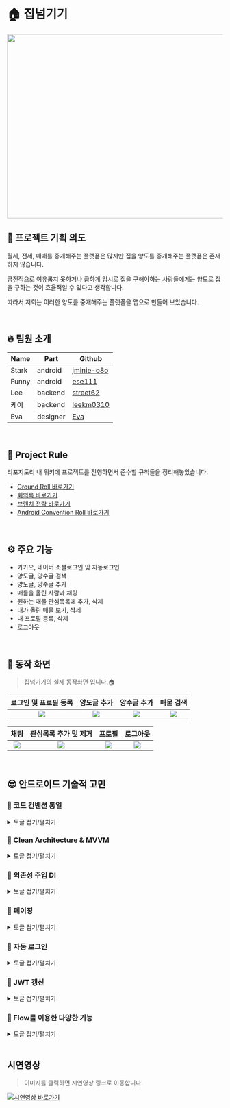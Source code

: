 # 🏠 집넘기기
<p align="center"><img src="https://user-images.githubusercontent.com/79504043/189599604-36c291f8-821f-461d-aa5f-31564292c0bb.png" width="900" height="430"/></p>

## 🚀 프로젝트 기획 의도
월세, 전세, 매매를 중개해주는 플랫폼은 많지만 집을 양도를 중개해주는 플랫폼은 존재하지 않습니다. 
  
  
금전적으로 여유롭지 못하거나 급하게 임시로 집을 구해야하는 사람들에게는 양도로 집을 구하는 것이 효율적일 수 있다고 생각합니다.  
  
  
따라서 저희는 이러한 양도를 중개해주는 플랫폼을 앱으로 만들어 보았습니다. 

</br>

## 🔥 팀원 소개
|Name|Part|Github|
|---|---|---|
|Stark|android|[jminie-o8o](https://github.com/jminie-o8o)|
|Funny|android|[ese111](https://github.com/ese111)|
|Lee|backend|[street62](https://github.com/street62)|
|케이|backend|[leekm0310](https://github.com/leekm0310)|
|Eva|designer|[Eva](https://evachu.design)|

</br>

## 📃 Project Rule

리포지토리 내 위키에 프로젝트를 진행하면서 준수할 규칙들을 정리해놓았습니다.
- [Ground Roll 바로가기](https://github.com/street62/Home-Rent-App/wiki/%EA%B7%B8%EB%9D%BC%EC%9A%B4%EB%93%9C-%EB%A1%A4)
- [회의록 바로가기](https://github.com/street62/Home-Rent-App/wiki/%ED%9A%8C%EC%9D%98%EB%A1%9D)
- [브랜치 전략 바로가기](https://github.com/street62/Home-Rent-App/wiki/%ED%98%91%EC%97%85-%EC%A0%84%EB%9E%B5)
- [Android Convention Roll 바로가기](https://github.com/street62/Home-Rent-App/wiki/%EC%95%88%EB%93%9C%EB%A1%9C%EC%9D%B4%EB%93%9C-%EC%BB%A8%EB%B2%A4%EC%85%98)

</br>

## ⚙ 주요 기능
- 카카오, 네이버 소셜로그인 및 자동로그인
- 양도글, 양수글 검색
- 양도글, 양수글 추가
- 매물을 올린 사람과 채팅
- 원하는 매물 관심목록에 추가, 삭제
- 내가 올린 매물 보기, 삭제
- 내 프로필 등록, 삭제
- 로그아웃

</br>

## 📱 동작 화면
<Blockquote>
집넘기기의 실제 동작화면 입니다.🏠
</Blockquote>

| 로그인 및 프로필 등록 | 양도글 추가 | 양수글 추가 | 매물 검색 |
|:--------:|:--------:|:--------:|:--------:|
| ![](https://github.com/street62/Home-Rent-App/blob/android_develop/screenshot/%EB%A1%9C%EA%B7%B8%EC%9D%B8%20%EB%B0%8F%20%ED%94%84%EB%A1%9C%ED%95%84%20%EB%93%B1%EB%A1%9D.gif) | ![](https://github.com/street62/Home-Rent-App/blob/android_develop/screenshot/%EC%96%91%EB%8F%84%EA%B8%80%20%EB%93%B1%EB%A1%9D.gif) | ![](https://github.com/street62/Home-Rent-App/blob/android_develop/screenshot/%EC%96%91%EC%88%98%EA%B8%80%20%EB%93%B1%EB%A1%9D.gif) | ![](https://github.com/street62/Home-Rent-App/blob/android_develop/screenshot/%EB%A7%A4%EB%AC%BC%20%EA%B2%80%EC%83%89.gif) |

| 채팅 | 관심목록 추가 및 제거 | 프로필 | 로그아웃 |
|:--------:|:--------:|:--------:|:--------:|
| ![](https://github.com/street62/Home-Rent-App/blob/android_develop/screenshot/%EC%B1%84%ED%8C%85.gif) | ![](https://github.com/street62/Home-Rent-App/blob/android_develop/screenshot/%EA%B4%80%EC%8B%AC%EB%AA%A9%EB%A1%9D%20%EC%B6%94%EA%B0%80%20%EB%B0%8F%20%EC%A0%9C%EA%B1%B0.gif) | ![](https://github.com/street62/Home-Rent-App/blob/android_develop/screenshot/%ED%94%84%EB%A1%9C%ED%95%84.gif) | ![](https://github.com/street62/Home-Rent-App/blob/android_develop/screenshot/%EB%A1%9C%EA%B7%B8%EC%95%84%EC%9B%83.gif) |

</br>

## 😎 안드로이드 기술적 고민
### 📌 코드 컨벤션 통일
<details>
<summary>토글 접기/펼치기</summary>
<div markdown="1">

<p align="center"><img src="https://user-images.githubusercontent.com/79504043/189822483-f6f6bf50-11f2-416c-85ae-3185979b0042.png" width="560" height="300"/></p>

> 집넘기기🏠는 coding convention, style guide 준수를 위해 ktlint를 사용했습니다.  

</br>

### 🤷‍♂️ 왜 ktlint?

- 유지보수성, 결합도, 응집도 등의 특성들이 소프트웨어의 품질을 향상시키기 위한 전략이라고 한다면, 코드 품질을 개선하기 위한 전략으로는 코드 리뷰, 정적 분석, 코딩 컨벤션 등이 존재
- 프로젝트 내에서 코드 스타일이 강제로 통일되기 때문에 서로 다른 스타일로 작성될 일이 없고 모든 프로젝트 내의 코드가 통일성이 생김 
- 이를 통해 코드 리뷰 시에 서로 다른 스타일로 인한 피로감이 줄어들고 가독성 저하 또는 불필요한 소통의 비용이 줄어들게 됨

저희는 여러 정적 분석 도구 중 공식 style을 기본으로 제공하는 ktlint를 적용하기로 하였습니다.

실제로 이번 집넘기기 프로젝트를 하면서 ktlint를 적용하였더니 팀원의 PR 코드리뷰 때 
한 줄로 길게 쓴 코드가 사라지고 코드가 더 눈에 잘 들어와서 좋았습니다.

</br>

### ktlint 적용 전
```kotlin
private fun setDefaultResult() {
        collectStateFlow(viewModel.searchWord) { keyword ->
            viewModel.getWantHomeResult(WantHomeResultRequest(keyword, true))             
        }
    }
```

### ktlint 적용 후
```kotlin
private fun setDefaultResult() {
        collectStateFlow(viewModel.searchWord) { keyword ->
            viewModel.getWantHomeResult(
                WantHomeResultRequest(
                    keyword,
                    true
                )
            )
        }
    }
```

</div>
</details>

### 📌 Clean Architecture & MVVM

<details>
<summary>토글 접기/펼치기</summary>
<div markdown="1">

<p align="center"><img src="https://user-images.githubusercontent.com/79504043/189823885-b9eddb33-861b-4bdf-b152-01ce5fac4a7e.png" width="560" height="400"/></p>

> 집넘기기🏠는 프로젝트 아키텍처 패턴으로 MVVM 패턴을 사용했습니다.

</br>

### 🤷‍♂️ 왜 아키텍처 패턴?

아키텍처패턴을 적용한 가장 큰 이유는 [안드로이드 공식문서](https://developer.android.com/topic/architecture)에서 말하는 **Seperation of concerns** 즉 **관심사의 분리**를 하기 위해서 입니다.

코드를 관심사 단위로 나누게 되면 한쪽에서 코드가 변경된다고 해도 다른쪽에서 신경쓸 필요가 없어지므로 유지 보수가 용이하다는 장점이 있습니다.

프로젝트를 꾸준히 유지보수 하기 위해 안드로이드 아키텍처패턴의 적용은 꼭 필요하다고 판단했습니다.

</br>

### 🤷‍♂️ 그렇다면 왜 MVVM?

**MVC 패턴의 단점**
- View와 Model 사이의 의존성이 높음
- Controller가 안드로이드에 종속되기 때문에 테스트가 어려워잠
- Controller에 많은 코드가 모이게 되어 Activity가 비대해잠
- 안드로이드 특성상 Activity가 View 표시와 Controller 역할을 같이 수행해야 하기 때문에 두 요소의 결합도가 높아잠

**MVP 패턴의 단점**
- View와 Presenter가 1:1로 강한 의존성을 가지게 됨
- 각각의 View마다 Presenter가 존재하게 되어서 코드량이 많아져 유지 보수가 힘들어질 수 있음

</br>

**이에 비해 MVVM 패턴은**
- View와 Model 사이의 의존성이 없음
- View는 ViewModel을 참조하지만 ViewModel은 View를 참조하지 않음
- 각각 부분이 독립적이라 모듈화 개발에 적합
- DataBinding을 함께 활용하면 View와 ViewModel 간의 의존성을 낮추고 View에서 처리하는 로직을 감소시킬 수 있

이에 따라 집넘기기는 MVVM 패턴을 사용하게 되었습니다.

</div>
</details>


### 📌 의존성 주입 DI

<details>
<summary>토글 접기/펼치기</summary>
<div markdown="1">

<p align="center"><img src="https://user-images.githubusercontent.com/79504043/189824297-fff7ce52-6b99-40fa-835a-894678bb25e5.png" width="660" height="400"/></p>

> 집넘기기🏠는 의존성 주입(DI)을 위해 Hilt를 사용했습니다.

</br>

### 🤷‍♂️ 의존성주입이 필요한 이유?
- 의존성 주입을 사용하지 않는다면 클래스 내부에서 직접 의존 항목의 인스턴스를 생성하거나, 직접 DI 객체를 만들어 수동으로 의존성을 주입해야 합니다.
- 이러한 방식은 코드의 재사용이 어렵고 리팩토링이 힘듭니다. 또한 ViewModelFactory의 경우 보일러 플레이트 코드가 발생하게 됩니다.

```kotlin
// ViewModel이 Repository를 가지고 있고, Repository가 DataSource를, DataSource는 AssetLoader를 ...
class ViewModelFactory(private val context: Context) : ViewModelProvider.Factory {
    override fun <T : ViewModel> create(modelClass: Class<T>): T {
        return when {
            modelClass.isAssignableFrom(HomeViewModel::class.java) -> {
                HomeViewModel(HomeRepository(HomeAssetDataSource(AssetLoader(context)))) as T
            }
            modelClass.isAssignableFrom(CategoryViewModel::class.java) -> {
                val repository = CategoryRepository(CategoryRemoteDataSource(ApiClient.create()))
                CategoryViewModel(repository) as T
            }
            else -> {
                throw IllegalArgumentException("Failed to create ViewModel: ${modelClass.name}")
            }
        }
    }
}
```

</br>

### 🤷‍♂️ 그렇다면 왜 Hilt?

안드로이드 DI 라이브러리로는 Dagger2, Koin 등의 다른 선택지도 있었지만
- 안드로이드 애플리케이션을 위한 Dagger와 관련 기반 코드들을 간소화
- 쉬운 설정과 가독성/이해도 그리고 앱간 코드 공유를 위한 표준 컴포넌트, 스코프 세트를 생성
- 다양한 빌드 유형에 대한 서로 다른 바인딩을 제공하는 쉬운 방법을 제공

위의 이유와 최근 기업 기술블로그를 보면 DI라이브러리를 Hilt로 이전하는 글을 많이 볼 수 있기에 Hilt를 선택했습니다.


</div>
</details>

### 📌 페이징

<details>
<summary>토글 접기/펼치기</summary>
<div markdown="1">

<p align="center"><img src="https://user-images.githubusercontent.com/79504043/189824780-88d9439f-9f1d-4d69-a663-53db92c6e195.jpeg" width="660" height="350"/></p>

> 집넘기기🏠는 서버에서 데이터 페이징 처리를 위해 **Paging3** 와 **Scrool Listener 를 통한 커스텀 구현** 2가지를 이용했습니다.

</br>

### 🤷‍♂️ 왜 페이징인가?

집 매물 데이터 전체를 한번에 요청하여 가져오는 경우, 아래와 같은 문제가 있었습니다.

- 과도한 데이터 요청에 따른 메모리, 데이터 손해

	⇒ 끝까지 피드를 보는 경우를 제외하면, 필요 이상의 메모리와 데이터가 소모됨

- Layer 사이의 불필요한 데이터 전달

	⇒ UI Layer, Data Layer 사이에서 필요 이상의 데이터를 주고 받음

즉 **속도는 빠르게, 부하는 적게** 하기 위해 지금 당장 필요한 데이터만 가져올 수 있도록 데이터를 분리하는 작업을 위해 페이징을 적용했습니다.

</br>

### 🤷‍♂️ 왜 두가지 방법을 사용했는가?

기본적으로 매물의 Item 삭제 로직이 없는 부분에서는 
- 페이징 된 데이터에 대한 인-메모리 캐싱을 지원, 앱이 페이징 된 데이터로 작업하는 동안 시스템 리소스를 효율적으로 사용할 수 있음
- 내장된 요청 중복 제거를 통해 앱이 네트워크 대역폭과 시스템 리소스를 효율적으로 사용
- 로드 한 데이터의 끝으로 스크롤 할 때 데이터를 자동으로 요청하는 구성이 가능한 RecyclerView 어댑터(PagingDataAdapter)를 제공
- 코틀린 코루틴과 Flow를 우선적으로 지원
- 오류 처리를 위한 기본적인 방법을 제공

위와 같은 이유로 Paging3 라이브러리를 사용했습니다.

</br>

하지만 데이터 삭제 로직을 수행하는데 이슈상황이 있었습니다.
기획상 관심목록, 내가 쓴 매물을 삭제하면 서버에 삭제 요청을 하면서 즉각적으로 UI에도 매물삭제가 반영되었어야하는데
특정 데이터 삭제 후 해당 데이터가 정상적으로 삭제 됐는지 콜백을 받고 Extention을 통해 삭제로직을 수행했을 때 UI에 반영되지 않았습니다.
```kotlin
// PaigingData로 감싸져 있다면 반응하지 않음
fun <E> MutableStateFlow<MutableList<E>>.removeElement(element: E) {
    if (element == null) {
        return
    }
    val tempMutableList = mutableListOf<E>()
    tempMutableList.addAll(this.value)
    tempMutableList.remove(element)
    this.value = tempMutableList
}
```
</br>

또한 콜백을 받고 refresh() 함수를 만들어 서버에서 새로운 데이터를 받아와도 전체 Size는 변화하였지만 index의 오류가 발생했습니다. 

</br>

![스크린샷 2022-09-13 오후 3 23 25](https://user-images.githubusercontent.com/79504043/189825604-3d83df8b-8349-4ca7-b4e4-e620700b17ea.png)

</br>

따라서 삭제 로직을 수행하는 부분에서는 Scrool Listener를 통한 커스텀 구현으로 페이징을 사용했습니다.


</div>
</details>


### 📌 자동 로그인

<details>
<summary>토글 접기/펼치기</summary>
<div markdown="1">

<p align="center"><img src="https://user-images.githubusercontent.com/79504043/189825339-4e046daa-f0cb-4396-80fa-3a405027088b.jpeg" width="660" height="350"/></p>

> 집넘기기🏠는 자동 로그인 구현을 위해 DataStore를 이용했습니다.

</br>

### 🤷‍♂️ 왜 DataStore?

유저의 토큰과 로그인 상태인지 아닌지를 저장하기 위해 SharedPrefernces와 DataStore 중 한 가지를 선택해야 했습니다.

SharedPreferences에는 다음과 같은 한계점이 존재했습니다.

- UI 스레드(메인 스레드)에서 호출할 수 있도록 API가 설계되었지만, UI 스레드를 블로킹해 ANR을 발생시킬 수 있음
- 런타임에 예외가 생기면 에러가 발생해 앱이 강제 종료될 수도 있음
- Type Safey가 보장되지 않아 어떤 데이터가 저장되고 추출되는지 일일히 데이터로 Type Convertind(형 변환) 해주어야 함

또한 공식문서에서도 만약 SharedPrefereces를 사용하고 있다면 DataStore로 이전할 것을 권고하고 있었습니다.

</br>

![공식문서 datastore](https://user-images.githubusercontent.com/79504043/189825824-b502a79c-509a-4836-8197-9edca1b66af5.png)

</br>

SharedPreferences에 비교하여 DataStore의 장점은 이러했습니다.
- 경량 스레드 모델을 구현하는 Coroutine을 사용해 내부를 구현함으로써 더욱 효율적으로 데이터를 저장할 수 있도록 함
	- 기존 UI 스레드에서 호출되어 ANR을 발생시킬 수 있었던 SharedPreferences와 다름
	- 내부에서 Coroutine의 IO Dispathcer를 사용해 IO를 담당하는 스레드 풀에서 데이터를 조작하도록 강제
	- 또한 Flow를 사용해 데이터를 추출할 수 있도록 만들어 데이터의 입출력을 모두 Coroutine에서 사용할 수 있도록 함
- Strong Consistency(강한 일관성)을 보장하는 Transaction API를 제공
	- Strong Consistency(강한 일관성)이란 다중 스레드 환경에서 안전하게 데이터를 입력하거나 조회하게 하는 것
	- 이를 통해 다중 스레드 환경에서 안전하게 데이터를 입력, 조회할 수 있도록 함
	- 이는 동시성 프로그래밍에서 중요한 요소

<p align="center"><img src="https://user-images.githubusercontent.com/79504043/189825944-fe84ba2e-581e-4e84-bdd3-db5683331e06.png" width="760" height="300"/></p>

위와 같은 이유로 DataStore를 선택하였습니다.

</div>
</details>

### 📌 JWT 갱신

<details>
<summary>토글 접기/펼치기</summary>
<div markdown="1">


### 🤷‍♂ 왜 Refresh JWT?

JWT를 이용할 경우 클라이언트에서 Access Token을 헤더에 넣어서 요청을 하게 되면 서버 측에서 Access Token을 확인을 하여 본인을 인증하고, 요청을 확인하게됩니다.
그러나 서버 측에서는 Access Token만 가지고는 정말 해당 클라이언트가 맞는지 확인이 불가능합니다.

그에 대한 해결책으로 저희 프로젝트에서는 Refresh Token을 이용해서 Access Token의 기간을 짧게 하고, 만료가 되면 Refresh Token과 함께 서버에 요청을 하여 Access Token을 갱신하고 다시 재요청을 보내는 방식으로 Access Token이 탈취당하더라도 금방 만료되어 다시 사용할 수 없도록 해서 피해를 최소화할 수 있도록 JWT를 갱신하는 방식을 채택하였습니다.

### Client Detail

안드로이드의 과제는 두 가지였습니다.
- 유저가 알지 못하게 재로그인을 하지않아도 토큰이 갱신 될 것
- 토큰이 갱신된 후 갱신된 토큰으로 보냈던 요청을 다시 보낼 것

이 두 가지의 문제를 해결하기 위해서 Okhttp3의 Authenticator와 Coroutine의 runblocking을 사용하였습니다.
- Access Token 만료 시 401코드가 내려옴
- 401이 응답으로 오면 Authenticator가 자동으로 Access Token과 Refresh Token을 헤더에 넣어주는 Interceptor를 이용해서 refresh 요청을 보냄
- 갱신된 토큰을 Appsession에 저장하고, 원래 진행하던 요청을 다시 요청

갱신된 토큰을 동기화하고 갱신된 토큰으로 다신 요청을 하기위해서 runblocking을 사용하여 잠시 스레드를 정지하였습니다.


</div>
</details>

### 📌 Flow를 이용한 다양한 기능

<details>
<summary>토글 접기/펼치기</summary>
<div markdown="1">

### 🤷‍♂️ 왜 Flow?

- Coroutine Flow는 단일 값을 반환하는 suspend 함수와 다르게 순차적으로 여러값을 내보낼 수 있음
- 실시간으로 데이터를 내보내며 값을 소비하지 않고도 처리할 수 있는 장점이 있음


이 장점들을 이용하여 사용자의 이벤트를 받아서 처리하는 기능들을 구현하는데 Flow를 사용하였습니다.


### Client Detail

- 순간 검색기능
    - Flow의 debounce와 양방향 데이터 바인딩을 이용해서 사용자의 검색 내용을 바탕으로 검색을 합니다.
    - 사용자가 입력을 멈추면 해당 단어로 검색을 자동으로 시작합니다.
    - 양방향 데이터 바인딩으로 StateFlow에 값을 저장하고, StateFlow이 일정 시간 이후에 방출한 최신의 값을 이용해서 검색을 진행
    
- 다중클릭 방지
	- 좋아요 버튼같이 버튼 클릭으로 API 요청이 가는 경우 사용자가 악의(?)를 품고 연속으로 수 많은 클릭을 하게 되면 서버에 부하가 올 수도 있습니다.
	- 따라서 이를 방지하기 위해 일정 시간동안 들어온 값 중에서 가장 첫 번째 이벤트만 발행하고 나머지는 무시하는 RxJava의 throttleFirst() 기능이 필요했습니다.
	- 하지만 Flow에는 throttleFirst()의 기능을 하는 연산자가 없어 직접 확잠함수로 만들어 사용했습니다.

```kotlin
// 클릭 이벤트를 flow로 변환
fun View.clicks(): Flow<Unit> = callbackFlow {
    setOnClickListener {
        this.trySend(Unit)
    }
    awaitClose { setOnClickListener(null) }
}

// 마지막 발행 시간과 현재 시간 비교해서 이벤트 발행, 나머지는 무시.
fun <T> Flow<T>.throttleFirst(windowDuration: Long): Flow<T> = flow {
    var lastEmissionTime = 0L
    collect { upstream ->
        val currentTime = System.currentTimeMillis()
        if (currentTime - lastEmissionTime > windowDuration) {
            lastEmissionTime = currentTime
            emit(upstream)
        }
```

</div>
</details>

</br>

## 시연영상
<Blockquote>
이미지를 클릭하면 시연영상 링크로 이동합니다. 
</Blockquote>
 
[![시연영상 바로가기](https://user-images.githubusercontent.com/79504043/189822255-776cf84d-057d-4f0a-8662-423253a6bd62.jpeg)](https://www.youtube.com/watch?v=EhMm6OVVgiE)

